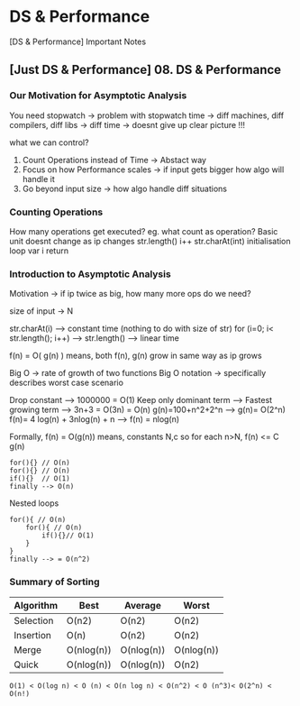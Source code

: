 # DS & Performance

[DS & Performance] Important Notes

## [Just DS & Performance] 08. DS & Performance

### Our Motivation for Asymptotic Analysis
You need stopwatch -> problem with stopwatch time -> diff machines, diff compilers, diff libs -> diff time -> doesnt give up clear picture !!!

what we can control?
1) Count Operations instead of Time -> Abstact way
2) Focus on how Performance scales -> if input gets bigger how algo will handle it
3) Go beyond input size -> how algo handle diff situations

### Counting Operations

How many operations get executed?
eg. what count as operation? Basic unit doesnt change as ip changes
str.length()
i++
str.charAt(int)
initialisation loop var i
return

### Introduction to Asymptotic Analysis

Motivation -> if ip twice as big, how many more ops do we need?

size of input -> N

str.charAt(i) --> constant time (nothing to do with size of str)
for (i=0; i< str.length(); i++)  --> str.length() --> linear time

f(n) = O( g(n) ) means, both f(n), g(n) grow in same way as ip grows

Big O -> rate of growth of two functions
Big O notation -> specifically describes worst case scenario

Drop constant --> 1000000 = O(1)
Keep only dominant term --> Fastest growing term --> 
3n+3 = O(3n) = O(n)
g(n)=100+n^2+2^n --> g(n)= O(2^n)
f(n)= 4 log(n) + 3nlog(n) + n --> f(n) = nlog(n)

Formally,
f(n) = O(g(n)) means, 
constants N,c so for each n>N, f(n) <= C g(n)

```
for(){} // O(n)
for(){} // O(n)
if(){}  // O(1)
finally --> O(n)
```

Nested loops
```
for(){ // O(n)
    for(){ // O(n)
        if(){}// O(1)
    }
}
finally --> = O(n^2)
```

### Summary of Sorting

| Algorithm | Best       | Average    | Worst      |
|-----------|------------|------------|------------|
| Selection | O(n2)      | O(n2)      | O(n2)      |
| Insertion | O(n)       | O(n2)      | O(n2)      |
| Merge     | O(nlog(n)) | O(nlog(n)) | O(nlog(n)) |
| Quick     | O(nlog(n)) | O(nlog(n)) | O(n2)      |        


`O(1) < O(log n) < O (n) < O(n log n) < O(n^2) < O (n^3)< O(2^n) < O(n!)`




